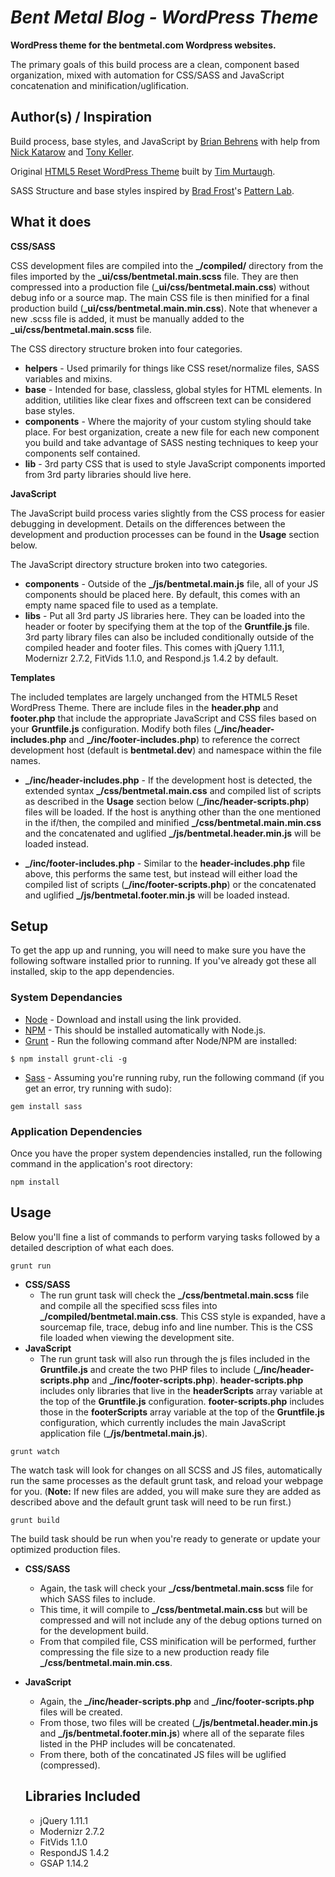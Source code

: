 # _Bent Metal Blog - WordPress Theme_

**WordPress theme for the bentmetal.com Wordpress websites.**

The primary goals of this build process are a clean, component based organization, mixed with automation for CSS/SASS and JavaScript concatenation and minification/uglification.

## Author(s) / Inspiration
Build process, base styles, and JavaScript by [Brian Behrens](http://github.com/brainbrian) with help from [Nick Katarow](http://github.com/nkatarow) and [Tony Keller](http://github.com/antkeller).

Original [HTML5 Reset WordPress Theme](https://github.com/murtaugh/HTML5-Reset-WordPress-Theme) built by [Tim Murtaugh](https://github.com/murtaugh).

SASS Structure and base styles inspired by [Brad Frost](http://bradfrostweb.com/)'s [Pattern Lab](http://demo.patternlab.io/).

## What it does

**CSS/SASS**

CSS development files are compiled into the **_/compiled/** directory from the files imported by the **_ui/css/bentmetal.main.scss** file. They are then compressed into a production file (**_ui/css/bentmetal.main.css**) without debug info or a source map. The main CSS file is then minified for a final production build (**_ui/css/bentmetal.main.min.css**). Note that whenever a new .scss file is added, it must be manually added to the **_ui/css/bentmetal.main.scss** file.

The CSS directory structure broken into four categories.

* **helpers** - Used primarily for things like CSS reset/normalize files, SASS variables and mixins.
* **base** - Intended for base, classless, global styles for HTML elements. In addition, utilities like clear fixes and offscreen text can be considered base styles.
* **components** - Where the majority of your custom styling should take place. For best organization, create a new file for each new component you build and take advantage of SASS nesting techniques to keep your components self contained.
* **lib** - 3rd party CSS that is used to style JavaScript components imported from 3rd party libraries should live here.

**JavaScript**

The JavaScript build process varies slightly from the CSS process for easier debugging in development. Details on the differences between the development and production processes can be found in the **Usage** section below.

The JavaScript directory structure broken into two categories.

* **components** - Outside of the **_/js/bentmetal.main.js** file, all of your JS components should be placed here. By default, this comes with an empty name spaced file to used as a template.
* **libs** - Put all 3rd party JS libraries here. They can be loaded into the header or footer by specifying them at the top of the **Gruntfile.js** file. 3rd party library files can also be included conditionally outside of the compiled header and footer files. This comes with jQuery 1.11.1, Modernizr 2.7.2, FitVids 1.1.0, and Respond.js 1.4.2 by default.

**Templates**

The included templates are largely unchanged from the HTML5 Reset WordPress Theme. There are include files in the **header.php** and **footer.php** that include the appropriate JavaScript and CSS files based on your **Gruntfile.js** configuration. Modify both files (**_/inc/header-includes.php** and **_/inc/footer-includes.php**) to reference the correct development host (default is **bentmetal.dev**) and namespace within the file names.

* **_/inc/header-includes.php** - If the development host is detected, the extended syntax **_/css/bentmetal.main.css** and compiled list of scripts as described in the **Usage** section below (**_/inc/header-scripts.php**) files will be loaded. If the host is anything other than the one mentioned in the if/then, the compiled and minified **_/css/bentmetal.main.min.css** and the concatenated and uglified **_/js/bentmetal.header.min.js** will be loaded instead.

* **_/inc/footer-includes.php** - Similar to the **header-includes.php** file above, this performs the same test, but instead will either load the compiled list of scripts (**_/inc/footer-scripts.php**) or the concatenated and uglified **_/js/bentmetal.footer.min.js** will be loaded instead.


## Setup
To get the app up and running, you will need to make sure you have the following software installed prior to running. If you've already got these all installed, skip to the app dependencies.

### System Dependancies
* [Node](http://nodejs.org/) - Download and install using the link provided.
* [NPM](https://npmjs.org/) - This should be installed automatically with Node.js.
* [Grunt](http://gruntjs.com/getting-started) - Run the following command after Node/NPM are installed:

```
$ npm install grunt-cli -g
```

* [Sass](http://sass-lang.com/) - Assuming you're running ruby, run the following command (if you get an error, try running with sudo):

```
gem install sass
```

### Application Dependencies
Once you have the proper system dependencies installed, run the following command in the application's root directory:

```
npm install
```

## Usage
Below you'll fine a list of commands to perform varying tasks followed by a detailed description of what each does.

```
grunt run
```
* **CSS/SASS**
	* The run grunt task will check the **_/css/bentmetal.main.scss** file and compile all the specified scss files into **_/compiled/bentmetal.main.css**. This CSS style is expanded, have a sourcemap file, trace, debug info and line number. This is the CSS file loaded when viewing the development site.
* **JavaScript**
	* The run grunt task will also run through the js files included in the **Gruntfile.js** and create the two PHP files to include (**_/inc/header-scripts.php** and **_/inc/footer-scripts.php**). **header-scripts.php** includes only libraries that live in the **headerScripts** array variable at the top of the **Gruntfile.js** configuration. **footer-scripts.php** includes those in the **footerScripts** array variable at the top of the **Gruntfile.js** configuration, which currently includes the main JavaScript application file (**_/js/bentmetal.main.js**).

```
grunt watch
```
The watch task will look for changes on all SCSS and JS files, automatically run the same processes as the default grunt task, and reload your webpage for you. (**Note:** If new files are added, you will make sure they are added as described above and the default grunt task will need to be run first.)

```
grunt build
```
The build task should be run when you're ready to generate or update your optimized production files.

* **CSS/SASS**
	* Again, the task will check your **_/css/bentmetal.main.scss** file for which SASS files to include.
	* This time, it will compile to **_/css/bentmetal.main.css** but will be compressed and will not include any of the debug options turned on for the development build.
	* From that compiled file, CSS minification will be performed, further compressing the file size to a new production ready file **_/css/bentmetal.main.min.css**.
* **JavaScript**
	* Again, the **_/inc/header-scripts.php** and **_/inc/footer-scripts.php** files will be created.
	* From those, two files will be created (**_/js/bentmetal.header.min.js** and **_/js/bentmetal.footer.min.js**) where all of the separate files listed in the PHP includes will be concatenated.
	* From there, both of the concatinated JS files will be uglified (compressed).

  ## Libraries Included
  * jQuery 1.11.1
  * Modernizr 2.7.2
  * FitVids 1.1.0
  * RespondJS 1.4.2
  * GSAP 1.14.2
